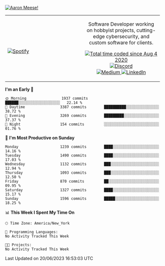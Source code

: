 [![Aaron Meese!](https://user-images.githubusercontent.com/17814535/88975338-a2aabf00-d27f-11ea-963f-8a19608716b4.png)](https://github.com/ajmeese7/readme-ascii "README ASCII")

<!-- Modified from project here: https://github.com/novatorem/novatorem -->
<table width="100%">
  <tr>
  <td width="50%">

&nbsp; <br> [![Spotify](https://ajmeese7.vercel.app/api/spotify)](https://open.spotify.com/user/ajmeese)

  </td>
  <td width="50%">
    <p align="center">
    Software Developer working on hobbyist projects, cutting-edge cybersecurity, and custom software for clients.
    </p>
    <p align="center">
      <a href="https://wakatime.com/@f726891d-3b02-46cd-9b60-e8c59f9e2b14">
        <img src="https://wakatime.com/badge/user/f726891d-3b02-46cd-9b60-e8c59f9e2b14.svg" alt="Total time coded since Aug 4 2020" title="WakaTime" />
      </a>
      <a href="http://link.aaronmeese.com/discord">
        <img src="https://img.shields.io/badge/discord-ajmeese7%234835-369?style=flat-square&logo=discord&logoColor=white&color=purple" alt="Discord" title="Discord">
      </a>
      <br />
      <a href="https://link.aaronmeese.com/medium">
        <img src="https://img.shields.io/badge/medium-ajmeese7-1DB954?style=flat-square&logo=medium&logoColor=white" alt="Medium" title="Medium">
      </a>
      <a href="https://link.aaronmeese.com/linkedin">
        <img src="https://img.shields.io/badge/linkedIn-aaronmeese-1DB954?style=flat-square&logo=linkedin&logoColor=white&color=blue" alt="LinkedIn" title="LinkedIn">
      </a>
    </p>
  </td>

</table>

[//]: <> (The `&nbsp;` is to have Aphelion take up more space)

<!--START_SECTION:waka-->
**I'm an Early 🐤** 

```text
🌞 Morning                1937 commits        ██████░░░░░░░░░░░░░░░░░░░   22.14 % 
🌆 Daytime                3387 commits        ██████████░░░░░░░░░░░░░░░   38.72 % 
🌃 Evening                3269 commits        █████████░░░░░░░░░░░░░░░░   37.37 % 
🌙 Night                  154 commits         ░░░░░░░░░░░░░░░░░░░░░░░░░   01.76 % 
```
📅 **I'm Most Productive on Sunday** 

```text
Monday                   1239 commits        ████░░░░░░░░░░░░░░░░░░░░░   14.16 % 
Tuesday                  1490 commits        ████░░░░░░░░░░░░░░░░░░░░░   17.03 % 
Wednesday                1132 commits        ███░░░░░░░░░░░░░░░░░░░░░░   12.94 % 
Thursday                 1093 commits        ███░░░░░░░░░░░░░░░░░░░░░░   12.50 % 
Friday                   870 commits         ██░░░░░░░░░░░░░░░░░░░░░░░   09.95 % 
Saturday                 1327 commits        ████░░░░░░░░░░░░░░░░░░░░░   15.17 % 
Sunday                   1596 commits        █████░░░░░░░░░░░░░░░░░░░░   18.25 % 
```


📊 **This Week I Spent My Time On** 

```text
🕑︎ Time Zone: America/New_York

💬 Programming Languages: 
No Activity Tracked This Week

🐱‍💻 Projects: 
No Activity Tracked This Week
```


 Last Updated on 20/06/2023 16:53:03 UTC
<!--END_SECTION:waka-->
